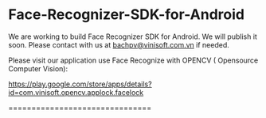 Face-Recognizer-SDK-for-Android
===============================

We are working to build Face Recognizer SDK for Android. We will publish it soon.
Please contact with us at bachpv@vinisoft.com.vn if needed.

Please visit our application use Face Recognize with OPENCV ( Opensource Computer Vision):

https://play.google.com/store/apps/details?id=com.vinisoft.opencv.applock.facelock

===============================

